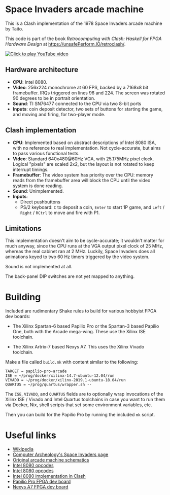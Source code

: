 # Space Invaders arcade machine

This is a Clash implementation of the 1978 Space Invaders arcade
machine by Taito.

This code is part of the book *Retrocomputing with Clash: Haskell for
FPGA Hardware Design* at <https://unsafePerform.IO/retroclash/>.

[![Click to play YouTube video](https://img.youtube.com/vi/k-1MVmX2ytI/0.jpg)](https://www.youtube.com/watch?v=k-1MVmX2ytI)


## Hardware architecture

* **CPU**: Intel 8080.
* **Video**: 256x224 monochrome at 60 FPS, backed by a 7168x8 bit
  framebuffer. IRQs triggered on lines 96 and 224. The screen was
  rotated 90 degrees to be in portrait orientation.
* **Sound**: TI SN76477 connected to the CPU via two 8-bit ports
* **Inputs**: coin deposit detector, two sets of buttons for starting the
  game, and moving and firing, for two-player mode.

## Clash implementation

* **CPU**: Implemented based on abstract descriptions of Intel 8080 ISA,
  with no reference to real implementation. Not cycle-accurate, but
  aims to pass various functional tests.
* **Video**: Standard 640x480@60Hz VGA, with 25.175MHz pixel
  clock. Logical "pixels" are scaled 2x2, but the layout is not
  rotated to keep interrupt timings.
* **Framebuffer**: The video system has priority over the CPU: memory
  reads from the framebuffer area will block the CPU until the video
  system is done reading.
* **Sound**: Unimplemented.
* **Inputs**:
  * Direct pushbuttons
  * PS/2 keyboard: `C` to deposit a coin, `Enter` to start
    1P game, and `Left` / `Right` / `RCtrl` to move and fire with P1.

## Limitations

This implementation doesn't aim to be cycle-accurate; it wouldn't
matter for much anyway, since the CPU runs at the VGA output pixel
clock of 25 MHz, whereas the real cabinet ran at 2 MHz. Luckily, Space
Invaders does all animations keyed to two 60 Hz timers triggered by
the video system.

Sound is not implemented at all.

The back-panel DIP switches are not yet mapped to anything.

# Building

Included are rudimentary Shake rules to build for various hobbyist
FPGA dev boards:

* The Xilinx Spartan-6 based Papilio Pro or the Spartan-3 based
Papilio One, both with the Arcade mega-wing. These use the Xilinx ISE
toolchain.

* The Xilinx Artrix-7 based Nexys A7. This uses the Xilinx Vivado
toolchain.

Make a file called `build.mk` with content similar to the following:

```
TARGET = papilio-pro-arcade
ISE = ~/prog/docker/xilinx-14.7-ubuntu-12.04/run
VIVADO = ~/prog/docker/xilinx-2019.1-ubuntu-18.04/run
QUARTUS = ~/prog/quartus/wrapper.sh --
```

The `ISE`, `VIVADO`, and `QUARTUS` fields are to optionally wrap
invocations of the Xilinx ISE / Vivado and Intel Quartus toolchains in
case you want to run them via Docker, Nix, shell scripts that set some
environment variables, etc.

Then you can build for the Papilio Pro by running the included `mk`
script.


# Useful links

* [Wikipedia](https://en.wikipedia.org/wiki/Space_Invaders)
* [Computer Archeology's Space Invaders page](http://computerarcheology.com/Arcade/SpaceInvaders/)
* [Original arcade machine schematics](https://www.robotron-2084.co.uk/manuals/invaders/taito_space_invader_l_shaped_board_schematics.pdf)
* [Intel 8080 opcodes](http://pastraiser.com/cpu/i8080/i8080_opcodes.html)
* [Intel 8080 opcodes](http://www.classiccmp.org/dunfield/r/8080.txt)
* [Intel 8080 implementation in Clash](https://github.com/gergoerdi/clash-intel8080/)
* [Papilio Pro FPGA dev board](https://papilio.cc/index.php?n=Papilio.PapilioPro)
* [Nexys A7 FPGA dev board](https://store.digilentinc.com/nexys-a7-fpga-trainer-board-recommended-for-ece-curriculum/)
